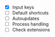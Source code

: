 - [x] Input keys
- [ ] Default shortcuts
- [ ] Autoupdates
- [ ] Process handling
- [ ] Check extensions